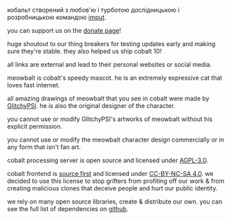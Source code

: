 <script lang="ts">
    import { contacts, docs } from "$lib/env";
    import { t } from "$lib/i18n/translations";

    import SectionHeading from "$components/misc/SectionHeading.svelte";
    import BetaTesters from "$components/misc/BetaTesters.svelte";
</script>

<section id="imput">
<SectionHeading
    title="imput"
    sectionId="imput"
/>

кобальт створений з любов'ю і турботою дослідницькою і розробницькою командою
[imput](https://imput.net/).

you can support us on the [donate page](/donate)!
</section>

<section id="testers">
<SectionHeading
    title={$t("about.heading.testers")}
    sectionId="testers"
/>

huge shoutout to our thing breakers for testing updates early and making sure
they're stable. they also helped us ship cobalt 10! <BetaTesters />

all links are external and lead to their personal websites or social media.
</section>

<section id="meowbalt">
<SectionHeading
    title={$t("general.meowbalt")}
    sectionId="meowbalt"
/>

meowbalt is cobalt's speedy mascot. he is an extremely expressive cat that loves
fast internet.

all amazing drawings of meowbalt that you see in cobalt were made by
[GlitchyPSI](https://glitchypsi.xyz/). he is also the original designer of the
character.

you cannot use or modify GlitchyPSI's artworks of meowbalt without his explicit
permission.

you cannot use or modify the meowbalt character design commercially or in any
form that isn't fan art.
</section>

<section id="licenses">
<SectionHeading
    title={$t("about.heading.licenses")}
    sectionId="licenses"
/>

cobalt processing server is open source and licensed under
[AGPL-3.0]({docs.apiLicense}).

cobalt frontend is [source first](https://sourcefirst.com/) and licensed under
[CC-BY-NC-SA 4.0]({docs.webLicense}). we decided to use this license to stop
grifters from profiting off our work & from creating malicious clones that
deceive people and hurt our public identity.

we rely on many open source libraries, create & distribute our own. you can see
the full list of dependencies on [github]({contacts.github}).
</section>
